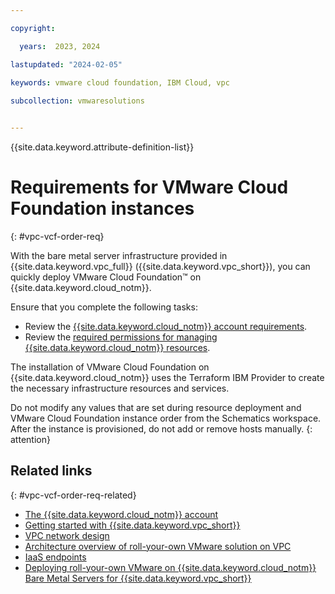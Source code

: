 ```yaml
---

copyright:

  years:  2023, 2024

lastupdated: "2024-02-05"
  
keywords: vmware cloud foundation, IBM Cloud, vpc

subcollection: vmwaresolutions


---
```


{{site.data.keyword.attribute-definition-list}}

# Requirements for VMware Cloud Foundation instances
{: #vpc-vcf-order-req}

With the bare metal server infrastructure provided in {{site.data.keyword.vpc_full}} ({{site.data.keyword.vpc_short}}), you can quickly deploy VMware Cloud Foundation™ on {{site.data.keyword.cloud_notm}}.

Ensure that you complete the following tasks:
* Review the [{{site.data.keyword.cloud_notm}} account requirements](/docs/vmwaresolutions?topic=vmwaresolutions-vpc-vcf-plan#vpc-vcf-plan-acc).
* Review the [required permissions for managing {{site.data.keyword.cloud_notm}} resources](/docs/vmwaresolutions?topic=vmwaresolutions-vpc-vcf-plan#vpc-vcf-plan-permission).

The installation of VMware Cloud Foundation on {{site.data.keyword.cloud_notm}} uses the Terraform IBM Provider to create the necessary infrastructure resources and services.

Do not modify any values that are set during resource deployment and VMware Cloud Foundation instance order from the Schematics workspace. After the instance is provisioned, do not add or remove hosts manually.
{: attention}

## Related links
{: #vpc-vcf-order-req-related}

* [The {{site.data.keyword.cloud_notm}} account](/docs/vmwaresolutions?topic=vmwaresolutions-signing_required_accounts#signing_required_accounts-cloud)
* [Getting started with {{site.data.keyword.vpc_short}}](/docs/vpc?topic=vpc-getting-started)
* [VPC network design](/docs/vmwaresolutions?topic=vmwaresolutions-vpc-vcf-vpc-deployment)
* [Architecture overview of roll-your-own VMware solution on VPC](/docs/vmwaresolutions?topic=vmwaresolutions-vpc-ryo-arch-overview)
* [IaaS endpoints](/docs/vpc?topic=vpc-service-endpoints-for-vpc#infrastructure-as-a-service-iaas-endpoints)
* [Deploying roll-your-own VMware on {{site.data.keyword.cloud_notm}} Bare Metal Servers for {{site.data.keyword.vpc_short}}](/docs/solution-tutorials?topic=solution-tutorials-vpc-bm-vmware)
